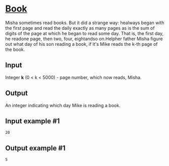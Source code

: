 # [Book](https://www.e-olymp.com/en/problems/2399)
Misha sometimes read books. But it did a strange way: healways began with the first page and read the daily exactly as many pages as is the sum of digits of the page at which he began to read some day. That is, the first day, he readone page, then two, four, eightandso on.Helpher father Misha figure out what day of his son reading a book, if it's Mike reads the k-th page of the book.

## Input

Integer **k** (0 < k < 5000) - page number, which now reads, Misha.

## Output

An integer indicating which day Mike is reading a book.

## Input example #1
```
20
```

## Output example #1
```
5
```
